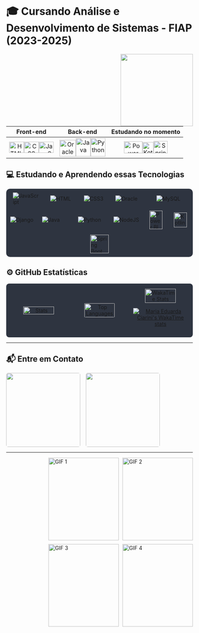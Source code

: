 # 🎓 Cursando Análise e Desenvolvimento de Sistemas - FIAP (2023-2025)

<img align="right" height="195" src="interestingcarly/hmminterestingcarly- Imgur.gif"><div align="center">

<div align="center">

Front-end | Back-end | Estudando no momento
:---------:|:---------:|:----------------------:
<a href="#"><img height="30" width="40" src="https://icongr.am/devicon/html5-original-wordmark.svg?size=40&color=currentColor" alt="HTML" /></a><a href="#"><img height="30" width="40" src="https://icongr.am/devicon/css3-original-wordmark.svg?size=40&color=currentColor" alt="CSS" /></a><a href="#"><img height="30" width="40" src="https://icongr.am/devicon/javascript-original.svg?size=40&color=currentColor" alt="JavaScript" /></a> | <a href="#"><img height="45" width="44" src="https://icongr.am/devicon/oracle-original.svg?size=75&color=currentColor" alt="Oracle" /></a><a href="#"><img height="50" width="40" src="https://icongr.am/devicon/java-original-wordmark.svg?size=100&color=currentColor" alt="Java" /></a><a href="#"><img height="50" width="40" src="https://icongr.am/devicon/python-original.svg?size=40&color=currentColor" alt="Python" /></a> | <a href="#"><img height="32" width="50" src="https://upload.wikimedia.org/wikipedia/commons/c/cf/New_Power_BI_Logo.svg" alt="Power BI" /></a><a href="#"><img height="30" width="30" src="https://upload.wikimedia.org/wikipedia/commons/7/74/Kotlin_Icon.png" alt="Kotlin" /></a><a href="#"><img height="33" width="38" src="https://cdn.jsdelivr.net/gh/devicons/devicon/icons/spring/spring-original.svg" alt="Spring" /></a>

</div>
</div>

## 💻 Estudando e Aprendendo essas Tecnologias 

<div style="display: flex; flex-wrap: wrap; justify-content: space-around; align-items: center; background-color: #2E3440; padding: 10px; border-radius: 10px; gap: 15px;">
  <img alt="JavaScript" src="https://icongr.am/devicon/javascript-original.svg?size=60&color=currentColor" style="flex: 0 1 60px;"/>
  <img alt="HTML" src="https://icongr.am/devicon/html5-original-wordmark.svg?size=60&color=currentColor" style="flex: 0 1 60px;"/>
  <img alt="CSS3" src="https://icongr.am/devicon/css3-original-wordmark.svg?size=55&color=currentColor" style="flex: 0 1 55px;"/>
  <img alt="Oracle" src="https://icongr.am/devicon/oracle-original.svg?size=80&color=currentColor" style="flex: 0 1 80px;"/>
  <img alt="MySQL" src="https://icongr.am/devicon/mysql-original-wordmark.svg?size=80&color=currentColor" style="flex: 0 1 80px;"/>
  <img alt="Django" src="https://icongr.am/devicon/django-original.svg?size=70&color=currentColor" style="flex: 0 1 70px;"/>
  <img alt="Java" src="https://icongr.am/devicon/java-original-wordmark.svg?size=80&color=currentColor" style="flex: 0 1 80px;"/>
  <img alt="Python" src="https://icongr.am/devicon/python-original.svg?size=80&color=currentColor" style="flex: 0 1 80px;"/>
  <img alt="NodeJS" src="https://icongr.am/devicon/nodejs-original-wordmark.svg?size=80&color=currentColor" style="flex: 0 1 80px;"/>
  <img alt="Power BI" src="https://upload.wikimedia.org/wikipedia/commons/c/cf/New_Power_BI_Logo.svg" height="50" width="35" style="flex: 0 1 50px;"/>
  <img alt="Kotlin" src="https://upload.wikimedia.org/wikipedia/commons/7/74/Kotlin_Icon.png" height="40" width="35" style="flex: 0 1 40px;"/>
  <img alt="Spring Boot" src="https://cdn.jsdelivr.net/gh/devicons/devicon/icons/spring/spring-original.svg" style="width: 50px; height: 50px;"/>
</div>


##  ⚙️  GitHub Estatísticas

<div style="display: flex; justify-content: space-between; align-items: center; background-color: #2E3440; padding: 10px; border-radius: 8px; gap: 10px; flex-wrap: wrap;">
  <div style="flex: 1; margin: 4px; text-align: center;">
    <img src="https://github-readme-stats.vercel.app/api?username=MariaEduarda-Ciarini&theme=radical&show_icons=true&hide_border=true&count_private=true&bg_color=2E3440&title_color=&text_color=FF69B4&icon_color=FF69B4&border_color=FF69B4" alt="Stats" width="75%" style="border-radius: 4px;">
  </div>
  <div style="flex: 1; margin: 4px; text-align: center;">
    <img src="https://github-readme-stats.vercel.app/api/top-langs/?username=MariaEduarda-Ciarini&hide_progress=true&bg_color=2E3440&title_color=FF69B4&text_color=FF69B4&icon_color=00acc1&border_color=2E3440" alt="Top Languages" width="75%" style="border-radius: 25px;">
  </div>
  <div style="flex: 1; margin: 4px; text-align: center;">
    <img src="https://wakatime.com/share/@Ciarini/23e50272-c292-488b-b08b-a03454dcb312.svg?style=plastic" alt="WakaTime Stats" width="75%" style="border-radius: 4px;">

  [![Maria Eduarda Ciarini's WakaTime stats](https://github-readme-stats.vercel.app/api/wakatime?username=Ciarini&layout=compact&theme=plastic)](https://github.com/anuraghazra/github-readme-stats)
  </div>
</div>




---

## 📬 Entre em Contato
<div style="display: flex; justify-content: flex-start; align-items: center; gap: 15px; margin-top: 15px;">
  <a href="mailto:dudaciarinii@gmail.com">
    <img src="https://img.shields.io/badge/Gmail-D14836?style=for-the-badge&logo=gmail&logoColor=white" target="_blank" width="200" style="border-radius: 5px;">
  </a>
  <a href="https://www.linkedin.com/in/maria-eduarda-ciarini-b97ab6270/" target="_blank">
    <img src="https://img.shields.io/badge/LinkedIn-0077B5?style=for-the-badge&logo=linkedin&logoColor=white" width="200" style="border-radius: 5px;">
  </a>
</div>

--------------------------------------------------------------------------------------------------------------------

<div style="display: flex; justify-content: flex-end; gap: 10px; flex-wrap: wrap;">
  <img width="190" height="223" src="interestingcarly/icarly-icarly-interesting.gif" alt="GIF 1">
  <img width="190" height="223" src="interestingcarly/icarly-icarly-interesting.gif" alt="GIF 2">
  <img width="190" height="223" src="interestingcarly/icarly-icarly-interesting.gif" alt="GIF 3">
  <img width="190" height="223" src="interestingcarly/icarly-icarly-interesting.gif" alt="GIF 4">
</div>

